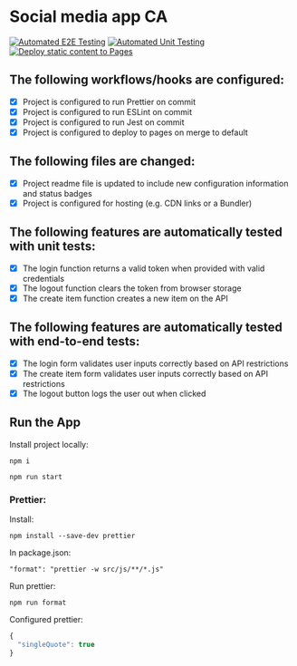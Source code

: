 # Social media app CA

[![Automated E2E Testing](https://github.com/Littlaa/social-media-client-ca/actions/workflows/e2e-test.yml/badge.svg)](https://github.com/Littlaa/social-media-client-ca/actions/workflows/e2e-test.yml)
[![Automated Unit Testing](https://github.com/Littlaa/social-media-client-ca/actions/workflows/unit-test.yml/badge.svg)](https://github.com/Littlaa/social-media-client-ca/actions/workflows/unit-test.yml)
[![Deploy static content to Pages](https://github.com/Littlaa/social-media-client-ca/actions/workflows/pages.yml/badge.svg)](https://github.com/Littlaa/social-media-client-ca/actions/workflows/pages.yml)

## The following workflows/hooks are configured:

- [x] Project is configured to run Prettier on commit
- [x] Project is configured to run ESLint on commit
- [x] Project is configured to run Jest on commit
- [x] Project is configured to deploy to pages on merge to default

## The following files are changed:

- [x] Project readme file is updated to include new configuration information and status badges
- [x] Project is configured for hosting (e.g. CDN links or a Bundler)

## The following features are automatically tested with unit tests:

- [x] The login function returns a valid token when provided with valid credentials
- [x] The logout function clears the token from browser storage
- [x] The create item function creates a new item on the API

## The following features are automatically tested with end-to-end tests:

- [x] The login form validates user inputs correctly based on API restrictions
- [x] The create item form validates user inputs correctly based on API restrictions
- [x] The logout button logs the user out when clicked

## Run the App

Install project locally:

`npm i`

`npm run start`

### Prettier:

Install:

`npm install --save-dev prettier`

In package.json:

`"format": "prettier -w src/js/**/*.js"`

Run prettier:

`npm run format`

Configured prettier:

```javascript
{
  "singleQuote": true
}
```
